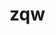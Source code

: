 # zqw
<!DOCTYPE html>
<html lang="en">
<head>
    <meta charset="UTF-8">
    <title>Js</title>
    <style>
        .div1{
            margin-left: 425px;
            margin-top: 200px;
            position: absolute;
        }
        .div2{
            display: none;
            margin-left: 890px;
            margin-top: 300px;
            width: 300px;
            height: 300px;
            border: groove;
            background-color: violet;
            position: fixed;
        }

    </style>
</head>
<body>
<div  class="div1">
<button id = "click" style="width: 200px;height: 40px;background-color: plum;font-style: inherit;margin-left: 150px;">点击这里修改div的格式！</button><br>
<br />
    <div id = "div" style="width: 350px;height: 350px;background-color: #67b168;margin-left: 70px" >
</div>
</div>

<div    id = "div2" class = "div2">
    <br>
    <strong   style="margin-left: 10px;color: black">请选择颜色：</strong><br >
    <button   id ="red"   style="width: 30px;height:30px;border:1px;background-color: red ;margin-left: 10px">红</button>
    <button id = "yellow"  style="width: 30px;height:30px;border:1px;background-color: yellow;margin-left: 28px;">黄</button>
    <button id = "blue"  style="width: 30px;height:30px;border:1px;background-color: blue;margin-left: 30px;">蓝</button>
    <br ><br >
    <strong   style="margin-left: 10px;color: black">请选择长度：</strong><br >
    <button   id ="200w"   style="width: 30px;height:30px;border:1px;background-color:deepskyblue;margin-left: 10px"  value="200px" >200</button>
    <button   id ="400w"   style="width: 30px;height:30px;border:1px;background-color: deepskyblue;margin-left: 10px"  value="400px" >400</button>
    <button   id ="600w"   style="width: 30px;height:30px;border:1px;background-color:deepskyblue;margin-left: 10px"  value="400px" >400</button>
    <br ><br>
    <strong   style="margin-left: 10px;color: black;">请选择宽度：</strong><br >
    <button   id ="200h"   style="width: 30px;height:30px;border:1px;background-color:deepskyblue;margin-left: 10px">200</button>
    <button id = "400h"  style="width: 30px;height:30px;border:1px;background-color:deepskyblue;margin-left: 10px">400</button>
    <button  id = "600h" style="width: 30px;height:30px;border:1px;background-color:deepskyblue;margin-left: 10px ">600</button>
    <br >
    <br>
    <input  type="button"   id="recover" value="恢复"  style="background-color:mediumspringgreen;margin-left: 30px;"/>
    <input  type="button"   id="yes" value ="确定"  style="background-color:mediumspringgreen;margin-left: 126px"/>
</div>
<script>
    document.getElementById('click').onclick = click;
    document.getElementById('red').onclick = red;
    document.getElementById('yellow').onclick = yellow;
    document.getElementById('blue').onclick = blue;
    document.getElementById('200w').onclick = w2;
    document.getElementById('400w').onclick = w4;
    document.getElementById('600w').onclick = w6;
    document.getElementById('200h').onclick = h2;
    document.getElementById('400h').onclick = h4;
    document.getElementById('600h').onclick = h6;
    document.getElementById('recover').onclick = recover;
    document.getElementById('yes').onclick = yes;

    function click() {
        div2.style.display = 'block ';
    }
    function red() {
        div.style.backgroundColor = 'red';
    }
    function yellow() {
        div.style.backgroundColor = 'yellow';
    }
    function blue() {
        div.style.backgroundColor = 'blue';
    }
    function w2() {
        div.style.width = '200px';
    }
    function w4() {
        div.style.width = '400px';
    }
    function w6() {
        div.style.width = '600px';
    }
    function h2() {
        div.style.height = '200px';
    }
    function h4() {
        div.style.height= '400px';
    }
    function h6() {
        div.style.height = '600px';
    }
    function recover() {
        div.style.backgroundColor = '#67b168';
        div.style.width = '350px';
        div.style.height = '350px';
    }
    function yes() {
        div2.style.display = 'none';
    }
</script>
</body>
</html>
